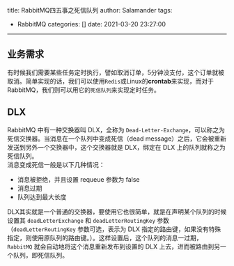 title: RabbitMQ四五事之死信队列
author: Salamander
tags:
  - RabbitMQ
categories: []
date: 2021-03-20 23:27:00
---
## 业务需求
有时候我们需要某些任务定时执行，譬如取消订单，5分钟没支付，这个订单就被取消。简单实现的话，我们可以使用`Redis`或Linux的**crontab**来实现，而对于RabbitMQ，我们则可以用它的`死信队列`来实现定时任务。


## DLX
RabbitMQ 中有一种交换器叫 DLX，全称为 `Dead-Letter-Exchange`，可以称之为死信交换器。当消息在一个队列中变成死信（dead message）之后，它会被重新发送到另外一个交换器中，这个交换器就是 DLX，绑定在 DLX 上的队列就称之为死信队列。  
消息变成死信一般是以下几种情况：

* 消息被拒绝，并且设置 requeue 参数为 false
* 消息过期
* 队列达到最大长度

DLX其实就是一个普通的交换器，要使用它也很简单，就是在声明某个队列的时候设置其 `deadLetterExchange` 和 `deadLetterRoutingKey` 参数（`deadLetterRoutingKey` 参数可选，表示为 DLX 指定的路由键，如果没有特殊指定，则使用原队列的路由键。）。这样设置后，这个队列的消息一过期，`RabbitMQ` 就会自动地将这个消息重新发布到设置的 DLX 上去，进而被路由到另一个队列，即死信队列。

